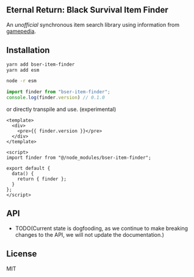 Eternal Return: Black Survival Item Finder
---
An *unofficial* synchronous item search library using information from [gamepedia](https://eternalreturn.gamepedia.com/).

Installation
---

```bash
yarn add bser-item-finder
yarn add esm

node -r esm
```

```js
import finder from "bser-item-finder";
console.log(finder.version) // 0.1.0
```

or directly transpile and use. (experimental)

```vue
<template>
  <div>
    <pre>{{ finder.version }}</pre>
  </div>
</template>

<script>
import finder from "@/node_modules/bser-item-finder";

export default {
  data() {
    return { finder };
  }
};
</script>
```

API
---
- TODO(Current state is dogfooding, as we continue to make breaking changes to the API, we will not update the documentation.)

License
---
MIT